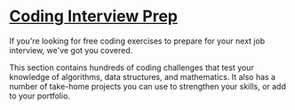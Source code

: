 # [Coding Interview Prep](https://www.freecodecamp.org/learn/coding-interview-prep/)

If you're looking for free coding exercises to prepare for your next job interview, we've got you covered.

This section contains hundreds of coding challenges that test your knowledge of algorithms, data structures, and mathematics. It also has a number of take-home projects you can use to strengthen your skills, or add to your portfolio.